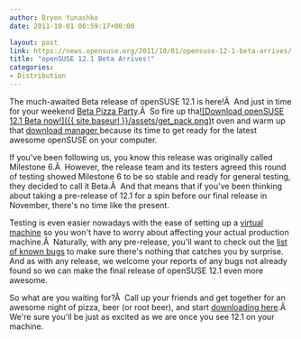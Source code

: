 ```yaml
---
author: Bryen Yunashko
date: 2011-10-01 06:59:17+00:00

layout: post
link: https://news.opensuse.org/2011/10/01/opensuse-12-1-beta-arrives/
title: "openSUSE 12.1 Beta Arrives!"
categories:
- Distribution
---
```

The much-awaited Beta release of openSUSE 12.1 is here!Â  And just in time for your weekend [Beta Pizza Party](https://news.opensuse.org/2011/09/30/opensuse-pizza-parties-the-geeko-way/).Â  So fire up tha[![Download openSUSE 12.1 Beta now!]({{ site.baseurl }}/assets/get_pack.png)](http://download.opensuse.org/distribution/12.1-Beta1/iso/)t oven and warm up that [download manager ](http://download.opensuse.org/distribution/12.1-Beta1/iso/)because its time to get ready for the latest awesome openSUSE on your computer.

If you've been following us, you know this release was originally called Milestone 6.Â  However, the release team and its testers agreed this round of testing showed Milestone 6 to be so stable and ready for general testing, they decided to call it Beta.Â  And that means that if you've been thinking about taking a pre-release of 12.1 for a spin before our final release in November, there's no time like the present.

Testing is even easier nowadays with the ease of setting up a [virtual machine](http://en.opensuse.org/VirtualBox) so you won't have to worry about affecting your actual production machine.Â  Naturally, with any pre-release, you'll want to check out the [list of known bugs](http://en.opensuse.org/openSUSE:Most_annoying_bugs_12.1_dev#openSUSE_12.1_Beta) to make sure there's nothing that catches you by surprise. And as with any release, we welcome your reports of any bugs not already found so we can make the final release of openSUSE 12.1 even more awesome.

So what are you waiting for?Â  Call up your friends and get together for an awesome night of pizza, beer (or root beer), and start [downloading here](http://download.opensuse.org/distribution/12.1-Beta1/iso/).Â  We're sure you'll be just as excited as we are once you see 12.1 on your machine.		
